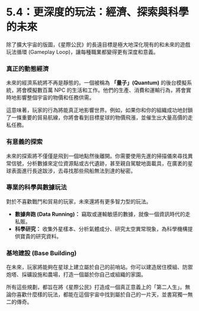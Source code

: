 # 5.4：更深度的玩法：經濟、探索與科學的未來

除了擴大宇宙的版圖，《星際公民》的長遠目標是極大地深化現有的和未來的遊戲玩法循環 (Gameplay Loop)，讓每種職業都變得更有深度和意義。

### 真正的動態經濟

未來的經濟系統將不再是靜態的。一個被稱為 **「量子」(Quantum)** 的後台模擬系統，將會模擬數百萬 NPC 的生活和工作。他們的生產、消費和運輸行為，將會實時地影響整個宇宙的物價和任務供需。

這意味著，玩家的行為將能真正地影響世界。例如，如果你和你的組織成功地封鎖了一條重要的貿易航線，你將會看到目標星球的物價飛漲，並催生出大量高價的走私任務。

### 有意義的探索

未來的探索將不僅僅是飛到一個地點然後離開。你需要使用先進的掃描儀來尋找異常信號，分析數據來定位資源點或古代遺跡，甚至親自駕駛地面載具，在廣袤的星球表面進行長途跋涉，去尋找那些飛船無法到達的秘密。

### 專業的科學與數據玩法

對於不喜歡戰鬥和貿易的玩家，未來還將有更多智力型的玩法。

- **數據奔跑 (Data Running)：** 竊取或運輸敏感的數據，就像一個資訊時代的走私販。
- **科學研究：** 收集外星樣本、分析氣體成分、研究太空異常現象，為科學機構提供寶貴的研究資料。

### 基地建設 (Base Building)

在未來，玩家將能夠在星球上建立屬於自己的前哨站。你可以建造居住模組、防禦炮塔、採礦設施和農場，打造一個屬於你自己或組織的家園。

所有這些規劃，都旨在將《星際公民》打造成一個真正意義上的「第二人生」。無論你喜歡什麼樣的玩法，都能在這個宇宙中找到屬於自己的一片天，並書寫獨一無二的傳奇。
